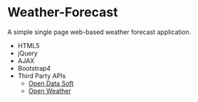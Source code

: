# Weather-Forecast
A simple single page web-based weather forecast application.
- HTML5
- jQuery
- AJAX
- Bootstrap4
- Third Party APIs
  - [Open Data Soft](https://www.opendatasoft.com/)
  - [Open Weather](https://openweathermap.org/)
